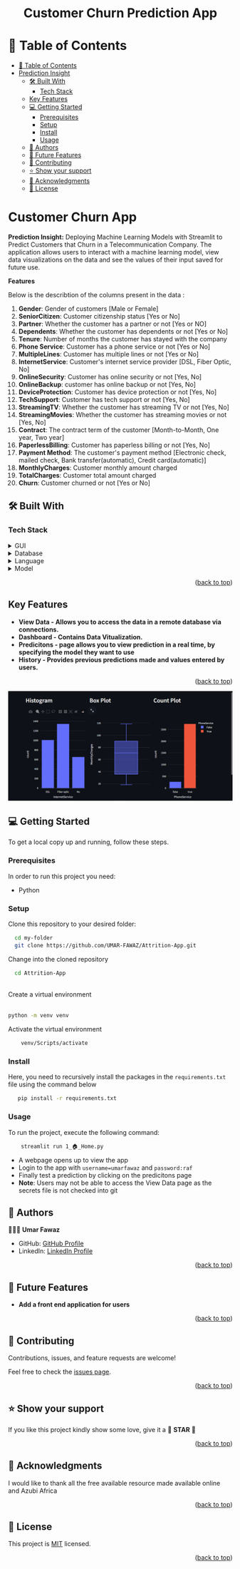 <a name="readme-top"></a>

<div align="center">
  <h1><b>Customer Churn Prediction App</b></h1>
</div>

<!-- TABLE OF CONTENTS -->

# 📗 Table of Contents

- [📗 Table of Contents](#-table-of-contents)
- [Prediction Insight ](#prediction-insight-)
  - [🛠 Built With ](#-built-with-)
    - [Tech Stack ](#tech-stack-)
  - [Key Features ](#key-features-)
  - [💻 Getting Started ](#-getting-started-)
    - [Prerequisites](#prerequisites)
    - [Setup](#setup)
    - [Install](#install)
    - [Usage](#usage)
  - [👥 Authors ](#-authors-)
  - [🔭 Future Features ](#-future-features-)
  - [🤝 Contributing ](#-contributing-)
  - [⭐️ Show your support ](#️-show-your-support-)
  - [🙏 Acknowledgments ](#-acknowledgments-)
  - [📝 License ](#-license-)

<!-- PROJECT DESCRIPTION -->

# Customer Churn App <a name="about-project"></a>

**Prediction Insight:** Deploying Machine Learning Models with Streamlit to Predict Customers that Churn in a Telecommunication Company. The application allows users to interact with a machine learning model, view data visualizations on the data and see the values of their input saved for future use.

**Features**

 Below is the describtion of the columns present in the data :
1. **Gender**: Gender of customers [Male or Female]
2. **SeniorCitizen**: Customer citizenship status [Yes or No]
3. **Partner**: Whether the customer has a partner or not [Yes or NO]
4. **Dependents**: Whether the customer has dependents or not [Yes or No]
5. **Tenure**:  Number of months the customer has stayed with the company
6. **Phone Service**: Customer has a phone service or not [Yes or No] 
7. **MultipleLines**: Customer has multiple lines or not [Yes or No]
8. **InternetService**: Customer's internet service provider [DSL, Fiber Optic, No]
9. **OnlineSecurity**: Customer has online security or not [Yes, No]
10. **OnlineBackup**: customer has online backup or not [Yes, No]
11. **DeviceProtection**: Customer has device protection or not [Yes, No]
12. **TechSupport**: Customer has tech support or not [Yes, No]
13. **StreamingTV**: Whether the customer has streaming TV or not [Yes, No]
14. **StreamingMovies**: Whether the customer has streaming movies or not [Yes, No]
15. **Contract**: The contract term of the customer [Month-to-Month, One year, Two year]
16. **PaperlessBilling**: Customer has paperless billing or not [Yes, No]
17. **Payment Method**: The customer's payment method [Electronic check, mailed check, Bank transfer(automatic), Credit card(automatic)]
18. **MonthlyCharges**: Customer monthly amount charged
19. **TotalCharges**: Customer total amount charged
20. **Churn**: Customer churned or not [Yes or No]

## 🛠 Built With <a name="built-with"></a>

### Tech Stack <a name="tech-stack"></a>

<details>
  <summary>GUI</summary>
  <ul>
    <li><a href="">Streamlit</a></li>
  </ul>
</details>

<details>
<summary>Database</summary>
  <ul>
    <li><a href="">Microsoft SQL Server</a></li>
  </ul>
</details>

<details>
<summary>Language</summary>
  <ul>
    <li><a href="">Python</a></li>
  </ul>
</details>

<details>
<summary>Model</summary>
  <ul>
    <li><a href="">Sklearn</a></li>
  </ul>
</details>

<p align="right">(<a href="#readme-top">back to top</a>)</p>
<!-- Features -->

## Key Features <a name="key-features"></a>

- **View Data - Allows you to access the data in a remote database via connections.**
- **Dashboard - Contains Data Vitualization.**
- **Predicitons - page allows you to view prediction in a real time, by specifying the model they want to use**
- **History   - Provides previous predictions made and values entered by users.**


<p align="right">(<a href="#readme-top">back to top</a>)</p>

![Image](https://github.com/UMAR-FAWAZ/Attrition-App/blob/main/assets/visual.png)


<!-- GETTING STARTED -->

## 💻 Getting Started <a name="getting-started"></a>


To get a local copy up and running, follow these steps.

### Prerequisites

In order to run this project you need:

- Python

### Setup

Clone this repository to your desired folder:


```sh
  cd my-folder
  git clone https://github.com/UMAR-FAWAZ/Attrition-App.git
```

Change into the cloned repository

```sh
  cd Attrition-App
  
```

Create a virtual environment

```sh

python -m venv venv

```

Activate the virtual environment

```sh
    venv/Scripts/activate
```


### Install

Here, you need to recursively install the packages in the `requirements.txt` file using the command below 

```sh
   pip install -r requirements.txt
```


### Usage

To run the project, execute the following command:


```sh
    streamlit run 1_🏠_Home.py

```

- A webpage opens up to view the app
- Login to the app with `username=umarfawaz` and `password:raf`
- Finally test a prediction by clicking on the predicitons page
- **Note**: Users may not be able to access the View Data page as the secrets file is not checked into git

<!-- AUTHORS -->

## 👥 Authors <a name="authors"></a>

🕵🏽‍♀️ **Umar Fawaz**

- GitHub: [GitHub Profile](https://github.com/UMAR-FAWAZ/Attrition-App)
- LinkedIn: [LinkedIn Profile](https://www.linkedin.com/in/fawaz-umar)

<p align="right">(<a href="#readme-top">back to top</a>)</p>

<!-- FUTURE FEATURES -->

## 🔭 Future Features <a name="future-features"></a>


- **Add a front end application for users**
  
  
<p align="right">(<a href="#readme-top">back to top</a>)</p>

<!-- CONTRIBUTING -->

## 🤝 Contributing <a name="contributing"></a>

Contributions, issues, and feature requests are welcome!

Feel free to check the [issues page](../../issues/).

<p align="right">(<a href="#readme-top">back to top</a>)</p>

<!-- SUPPORT -->

## ⭐️ Show your support <a name="support"></a>

If you like this project kindly show some love, give it a 🌟 **STAR** 🌟

<p align="right">(<a href="#readme-top">back to top</a>)</p>

<!-- ACKNOWLEDGEMENTS -->

## 🙏 Acknowledgments <a name="acknowledgements"></a>

I would like to thank all the free available resource made available online and Azubi Africa

<p align="right">(<a href="#readme-top">back to top</a>)</p>

<!-- LICENSE -->

## 📝 License <a name="license"></a>

This project is [MIT](./LICENSE) licensed.

<p align="right">(<a href="#readme-top">back to top</a>)</p>


